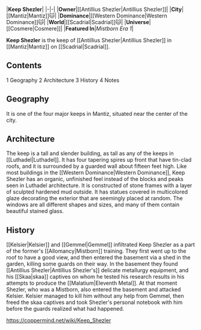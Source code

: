 |**Keep Shezler**|
|-|-|
|**Owner**|[[Antillius Shezler\|Antillius Shezler]]|
|**City**|[[Mantiz\|Mantiz]]🐱︎|
|**Dominance**|[[Western Dominance\|Western Dominance]]🐱︎|
|**World**|[[Scadrial\|Scadrial]]🐱︎|
|**Universe**|[[Cosmere\|Cosmere]]|
|**Featured In**|*Mistborn Era 1*|

**Keep Shezler** is the keep of [[Antillius Shezler\|Antillius Shezler]] in [[Mantiz\|Mantiz]] on [[Scadrial\|Scadrial]].

## Contents

1 Geography
2 Architecture
3 History
4 Notes


## Geography
It is one of the four major keeps in Mantiz, situated near the center of the city.

## Architecture
The keep is a tall and slender building, as tall as any of the keeps in [[Luthadel\|Luthadel]]. It has four tapering spires up front that have tin-clad roofs, and it is surrounded by a guarded wall about fifteen feet high. Like most buildings in the [[Western Dominance\|Western Dominance]], Keep Shezler has an organic, unfinished feel instead of the blocks and peaks seen in Luthadel architecture. It is constructed of stone frames with a layer of sculpted hardened mud outside. It has statues covered in multicolored glaze decorating the exterior that are seemingly placed at random. The windows are all different shapes and sizes, and many of them contain beautiful stained glass.

## History
[[Kelsier\|Kelsier]] and [[Gemmel\|Gemmel]] infiltrated Keep Shezler as a part of the former's [[Allomancy\|Mistborn]] training. They first went up to the roof to have a good view, and then entered the basement via a shed in the garden, killing some guards on their way. In the basement they found [[Antillius Shezler\|Antillius Shezler's]] delicate metallurgy equipment, and his [[Skaa\|skaa]] captives on whom he tested his research results in his attempts to produce the [[Malatium\|Eleventh Metal]]. At that moment Shezler, who was a Mistborn, also entered the basement and attacked Kelsier. Kelsier managed to kill him without any help from Gemmel, then freed the skaa captives and took Shezler's personal notebook with him before the guards realized what had happened.



https://coppermind.net/wiki/Keep_Shezler